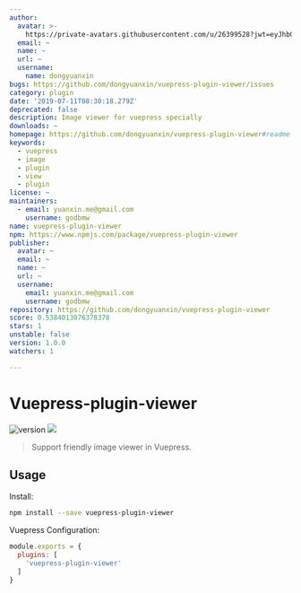 ```yaml
---
author:
  avatar: >-
    https://private-avatars.githubusercontent.com/u/26399528?jwt=eyJhbGciOiJIUzI1NiIsInR5cCI6IkpXVCJ9.eyJpc3MiOiJnaXRodWIuY29tIiwiYXVkIjoicmF3LmdpdGh1YnVzZXJjb250ZW50LmNvbSIsImtleSI6ImtleTEiLCJleHAiOjE3MzQ2NzM5MjAsIm5iZiI6MTczNDY3MjcyMCwicGF0aCI6Ii91LzI2Mzk5NTI4In0.AWZIXLv2eGIWKUJa_maYoHCSY3PlNMW0MoQBFj4hFYw&v=4
  email: ~
  name: ~
  url: ~
  username:
    name: dongyuanxin
bugs: https://github.com/dongyuanxin/vuepress-plugin-viewer/issues
category: plugin
date: '2019-07-11T08:30:18.279Z'
deprecated: false
description: Image viewer for vuepress specially
downloads: ~
homepage: https://github.com/dongyuanxin/vuepress-plugin-viewer#readme
keywords:
  - vuepress
  - image
  - plugin
  - view
  - plugin
license: ~
maintainers:
  - email: yuanxin.me@gmail.com
    username: godbmw
name: vuepress-plugin-viewer
npm: https://www.npmjs.com/package/vuepress-plugin-viewer
publisher:
  avatar: ~
  email: ~
  name: ~
  url: ~
  username:
    email: yuanxin.me@gmail.com
    username: godbmw
repository: https://github.com/dongyuanxin/vuepress-plugin-viewer
score: 0.5384013076378378
stars: 1
unstable: false
version: 1.0.0
watchers: 1

---
```


# Vuepress-plugin-viewer

![version](https://img.shields.io/github/release/dongyuanxin/vuepress-plugin-viewer.svg?style=flat-square)
![](https://img.shields.io/npm/dm/vuepress-plugin-viewer.svg?style=flat-square)

> Support friendly image viewer in Vuepress.

## Usage 

Install:

```sh
npm install --save vuepress-plugin-viewer
```

Vuepress Configuration:

```javascript
module.exports = {
  plugins: [
    'vuepress-plugin-viewer'
  ]
}
```